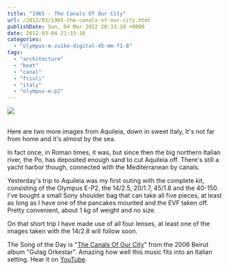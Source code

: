 ```yaml
---
title: "1965 - The Canals Of Our City"
url: /2012/03/1965-the-canals-of-our-city.html
publishDate: Sun, 04 Mar 2012 20:33:10 +0000
date: 2012-03-04 21:33:10
categories: 
  - "olympus-m-zuiko-digital-45-mm-f1-8"
tags: 
  - "architecture"
  - "boat"
  - "canal"
  - "friuli"
  - "italy"
  - "olympus-e-p2"
---
```

<div class="container">
<div class="center"><a target="_blank" href="https://d25zfm9zpd7gm5.cloudfront.net/1200x1200/2012/20120303_135206_ps.jpg"><img src="https://d25zfm9zpd7gm5.cloudfront.net/0600x0600/2012/20120303_135206_ps.jpg" /></a></div>
</div>
<br />

Here are two more images from Aquileia, down in sweet Italy, It's not far from home and it's almost by the sea.

<a target="_blank" href="https://d25zfm9zpd7gm5.cloudfront.net/1200x1200/2012/20120303_140558_ps.jpg"><img style="margin: 0pt 10px 0pt 0px; float: left;" src="https://d25zfm9zpd7gm5.cloudfront.net/0150x0150/2012/20120303_140558_ps.jpg" alt="" border="0" /></a> In fact once, in Roman times, it was, but since then the big northern Italian river, the Po, has deposited enough sand to cut Aquileia off. There's still a yacht harbor though, connected with the Mediterranean by canals.

 Yesterday's trip to Aquileia was my first outing with the complete kit, consisting of the Olympus E-P2, the 14/2.5, 20/1.7, 45/1.8 and the 40-150. I've bought a small Sony shoulder bag that can take all five pieces, at least as long as I have one of the pancakes mounted and the EVF taken off. Pretty convenient, about 1 kg of weight and no size.

On that short trip I have made use of all four lenses, at least one of the images taken with the 14/2.8 will follow soon.

The Song of the Day is "<a href="http://www.lyricsmode.com/lyrics/b/beirut/the_canals_of_our_city.html" target="_blank">The Canals Of Our City</a>" from the 2006 Beirut album "Gulag Orkestar". Amazing how well this music fits into an Italian setting. Hear it on <a href="http://www.youtube.com/watch?v=zcuKsH6GLY4" target="_blank">YouTube</a>.
